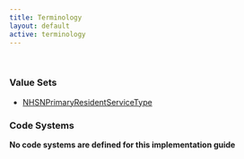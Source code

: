 ```yaml
---
title: Terminology
layout: default
active: terminology
---
```

<!-- { :.no_toc } -->
<!-- TOC  the css styling for this is \pages\assets\css\project.css under 'markdown-toc'-->
<!-- * Do not remove this line (it will not be displayed)
{:toc} -->
<!-- end TOC -->

<br/>

### Value Sets

- [NHSNPrimaryResidentServiceType](ValueSet-2.16.840.1.113883.10.20.5.1.5.9.3.html)


### Code Systems

**No code systems are defined for this implementation guide**



